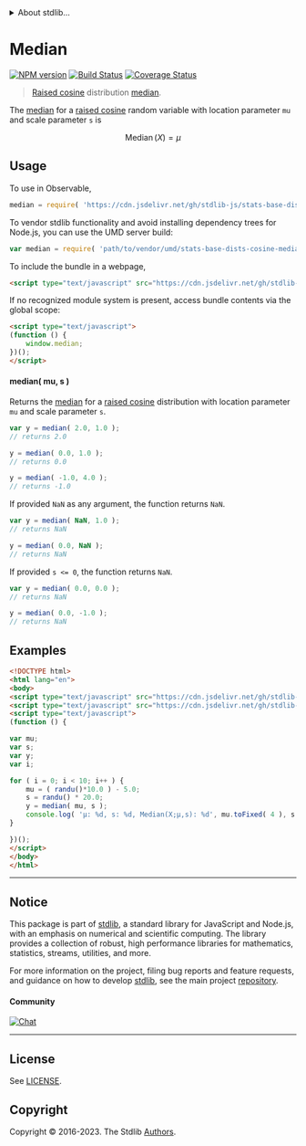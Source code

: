<!--

@license Apache-2.0

Copyright (c) 2018 The Stdlib Authors.

Licensed under the Apache License, Version 2.0 (the "License");
you may not use this file except in compliance with the License.
You may obtain a copy of the License at

   http://www.apache.org/licenses/LICENSE-2.0

Unless required by applicable law or agreed to in writing, software
distributed under the License is distributed on an "AS IS" BASIS,
WITHOUT WARRANTIES OR CONDITIONS OF ANY KIND, either express or implied.
See the License for the specific language governing permissions and
limitations under the License.

-->


<details>
  <summary>
    About stdlib...
  </summary>
  <p>We believe in a future in which the web is a preferred environment for numerical computation. To help realize this future, we've built stdlib. stdlib is a standard library, with an emphasis on numerical and scientific computation, written in JavaScript (and C) for execution in browsers and in Node.js.</p>
  <p>The library is fully decomposable, being architected in such a way that you can swap out and mix and match APIs and functionality to cater to your exact preferences and use cases.</p>
  <p>When you use stdlib, you can be absolutely certain that you are using the most thorough, rigorous, well-written, studied, documented, tested, measured, and high-quality code out there.</p>
  <p>To join us in bringing numerical computing to the web, get started by checking us out on <a href="https://github.com/stdlib-js/stdlib">GitHub</a>, and please consider <a href="https://opencollective.com/stdlib">financially supporting stdlib</a>. We greatly appreciate your continued support!</p>
</details>

# Median

[![NPM version][npm-image]][npm-url] [![Build Status][test-image]][test-url] [![Coverage Status][coverage-image]][coverage-url] <!-- [![dependencies][dependencies-image]][dependencies-url] -->

> [Raised cosine][cosine-distribution] distribution [median][median].

<!-- Section to include introductory text. Make sure to keep an empty line after the intro `section` element and another before the `/section` close. -->

<section class="intro">

The [median][median] for a [raised cosine][cosine-distribution] random variable with location parameter `mu` and scale parameter `s` is

<!-- <equation class="equation" label="eq:cosine_median" align="center" raw="\operatorname{Median}\left( X \right) = \mu" alt="Median for a raised cosine distribution."> -->

```math
\mathop{\mathrm{Median}}\left( X \right) = \mu
```

<!-- <div class="equation" align="center" data-raw-text="\operatorname{Median}\left( X \right) = \mu" data-equation="eq:cosine_median">
    <img src="https://cdn.jsdelivr.net/gh/stdlib-js/stdlib@51534079fef45e990850102147e8945fb023d1d0/lib/node_modules/@stdlib/stats/base/dists/cosine/median/docs/img/equation_cosine_median.svg" alt="Median for a raised cosine distribution.">
    <br>
</div> -->

<!-- </equation> -->

</section>

<!-- /.intro -->

<!-- Package usage documentation. -->



<section class="usage">

## Usage

To use in Observable,

```javascript
median = require( 'https://cdn.jsdelivr.net/gh/stdlib-js/stats-base-dists-cosine-median@umd/browser.js' )
```

To vendor stdlib functionality and avoid installing dependency trees for Node.js, you can use the UMD server build:

```javascript
var median = require( 'path/to/vendor/umd/stats-base-dists-cosine-median/index.js' )
```

To include the bundle in a webpage,

```html
<script type="text/javascript" src="https://cdn.jsdelivr.net/gh/stdlib-js/stats-base-dists-cosine-median@umd/browser.js"></script>
```

If no recognized module system is present, access bundle contents via the global scope:

```html
<script type="text/javascript">
(function () {
    window.median;
})();
</script>
```

#### median( mu, s )

Returns the [median][median] for a [raised cosine][cosine-distribution] distribution with location parameter `mu` and scale parameter `s`.

```javascript
var y = median( 2.0, 1.0 );
// returns 2.0

y = median( 0.0, 1.0 );
// returns 0.0

y = median( -1.0, 4.0 );
// returns -1.0
```

If provided `NaN` as any argument, the function returns `NaN`.

```javascript
var y = median( NaN, 1.0 );
// returns NaN

y = median( 0.0, NaN );
// returns NaN
```

If provided `s <= 0`, the function returns `NaN`.

```javascript
var y = median( 0.0, 0.0 );
// returns NaN

y = median( 0.0, -1.0 );
// returns NaN
```

</section>

<!-- /.usage -->

<!-- Package usage notes. Make sure to keep an empty line after the `section` element and another before the `/section` close. -->

<section class="notes">

</section>

<!-- /.notes -->

<!-- Package usage examples. -->

<section class="examples">

## Examples

<!-- eslint no-undef: "error" -->

```html
<!DOCTYPE html>
<html lang="en">
<body>
<script type="text/javascript" src="https://cdn.jsdelivr.net/gh/stdlib-js/random-base-randu@umd/browser.js"></script>
<script type="text/javascript" src="https://cdn.jsdelivr.net/gh/stdlib-js/stats-base-dists-cosine-median@umd/browser.js"></script>
<script type="text/javascript">
(function () {

var mu;
var s;
var y;
var i;

for ( i = 0; i < 10; i++ ) {
    mu = ( randu()*10.0 ) - 5.0;
    s = randu() * 20.0;
    y = median( mu, s );
    console.log( 'µ: %d, s: %d, Median(X;µ,s): %d', mu.toFixed( 4 ), s.toFixed( 4 ), y.toFixed( 4 ) );
}

})();
</script>
</body>
</html>
```

</section>

<!-- /.examples -->

<!-- Section to include cited references. If references are included, add a horizontal rule *before* the section. Make sure to keep an empty line after the `section` element and another before the `/section` close. -->

<section class="references">

</section>

<!-- /.references -->

<!-- Section for related `stdlib` packages. Do not manually edit this section, as it is automatically populated. -->

<section class="related">

</section>

<!-- /.related -->

<!-- Section for all links. Make sure to keep an empty line after the `section` element and another before the `/section` close. -->


<section class="main-repo" >

* * *

## Notice

This package is part of [stdlib][stdlib], a standard library for JavaScript and Node.js, with an emphasis on numerical and scientific computing. The library provides a collection of robust, high performance libraries for mathematics, statistics, streams, utilities, and more.

For more information on the project, filing bug reports and feature requests, and guidance on how to develop [stdlib][stdlib], see the main project [repository][stdlib].

#### Community

[![Chat][chat-image]][chat-url]

---

## License

See [LICENSE][stdlib-license].


## Copyright

Copyright &copy; 2016-2023. The Stdlib [Authors][stdlib-authors].

</section>

<!-- /.stdlib -->

<!-- Section for all links. Make sure to keep an empty line after the `section` element and another before the `/section` close. -->

<section class="links">

[npm-image]: http://img.shields.io/npm/v/@stdlib/stats-base-dists-cosine-median.svg
[npm-url]: https://npmjs.org/package/@stdlib/stats-base-dists-cosine-median

[test-image]: https://github.com/stdlib-js/stats-base-dists-cosine-median/actions/workflows/test.yml/badge.svg?branch=main
[test-url]: https://github.com/stdlib-js/stats-base-dists-cosine-median/actions/workflows/test.yml?query=branch:main

[coverage-image]: https://img.shields.io/codecov/c/github/stdlib-js/stats-base-dists-cosine-median/main.svg
[coverage-url]: https://codecov.io/github/stdlib-js/stats-base-dists-cosine-median?branch=main

<!--

[dependencies-image]: https://img.shields.io/david/stdlib-js/stats-base-dists-cosine-median.svg
[dependencies-url]: https://david-dm.org/stdlib-js/stats-base-dists-cosine-median/main

-->

[chat-image]: https://img.shields.io/gitter/room/stdlib-js/stdlib.svg
[chat-url]: https://app.gitter.im/#/room/#stdlib-js_stdlib:gitter.im

[stdlib]: https://github.com/stdlib-js/stdlib

[stdlib-authors]: https://github.com/stdlib-js/stdlib/graphs/contributors

[umd]: https://github.com/umdjs/umd
[es-module]: https://developer.mozilla.org/en-US/docs/Web/JavaScript/Guide/Modules

[deno-url]: https://github.com/stdlib-js/stats-base-dists-cosine-median/tree/deno
[umd-url]: https://github.com/stdlib-js/stats-base-dists-cosine-median/tree/umd
[esm-url]: https://github.com/stdlib-js/stats-base-dists-cosine-median/tree/esm
[branches-url]: https://github.com/stdlib-js/stats-base-dists-cosine-median/blob/main/branches.md

[stdlib-license]: https://raw.githubusercontent.com/stdlib-js/stats-base-dists-cosine-median/main/LICENSE

[cosine-distribution]: https://en.wikipedia.org/wiki/Raised_cosine_distribution

[median]: https://en.wikipedia.org/wiki/Median

</section>

<!-- /.links -->
